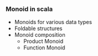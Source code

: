 
### Monoid in scala ###

* Monoids for various data types
* Foldable structures
* Monoid composition
    * Product Monoid
    * Function Monoid
